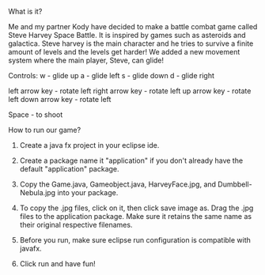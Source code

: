 What is it?

Me and my partner Kody have decided to make a battle combat game called Steve Harvey Space Battle. It is inspired by games such as asteroids and galactica. Steve harvey is the main character and he tries to survive a finite amount of levels and the levels get harder! We added a new movement system where the main player, Steve, can glide!

Controls:
w - glide up
a - glide left
s - glide  down
d - glide right

left arrow key - rotate left
right arrow key - rotate left
up arrow key - rotate left
down arrow key - rotate left

Space - to shoot


How to run our game?

1. Create a java fx project in your eclipse ide.

2. Create a package name it "application" if you don't already have the default "application" package.

3. Copy the Game.java, Gameobject.java, HarveyFace.jpg, and Dumbbell-Nebula.jpg into your package. 

4. To copy the .jpg files, click on it, then click save image as. Drag the .jpg files to the application package. Make sure it retains the same name as their original respective filenames.

5. Before you run, make sure eclipse run configuration is compatible with javafx.

6. Click run and have fun!



